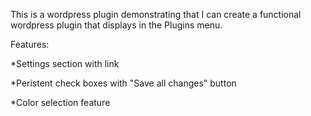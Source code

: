 This is a wordpress plugin demonstrating that I can create a functional wordpress plugin that displays in the Plugins menu. 

Features:

*Settings section with link 

*Peristent check boxes with "Save all changes" button 

*Color selection feature 
